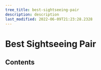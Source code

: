 ```yaml
---
tree_title: best-sightseeing-pair
description: description
last_modified: 2022-06-09T21:23:28.2328
---
```


# Best Sightseeing Pair

## Contents
